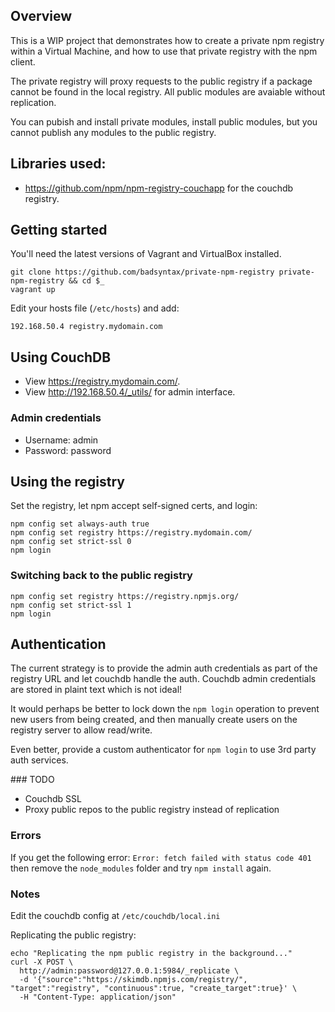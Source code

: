 ## Overview 

This is a WIP project that demonstrates how to create a private npm registry within 
a Virtual Machine, and how to use that private registry with the npm client.

The private registry will proxy requests to the public registry if a package cannot 
be found in the local registry. All public modules are avaiable without replication.

You can pubish and install private modules, install public modules, but you cannot
publish any modules to the public registry.

## Libraries used:

* https://github.com/npm/npm-registry-couchapp for the couchdb registry.

## Getting started

You'll need the latest versions of Vagrant and VirtualBox installed.

```
git clone https://github.com/badsyntax/private-npm-registry private-npm-registry && cd $_
vagrant up
```

Edit your hosts file (`/etc/hosts`) and add:

```
192.168.50.4 registry.mydomain.com
```

## Using CouchDB

* View https://registry.mydomain.com/.
* View http://192.168.50.4/_utils/ for admin interface.

### Admin credentials

* Username: admin
* Password: password

## Using the registry

Set the registry, let npm accept self-signed certs, and login:

```
npm config set always-auth true
npm config set registry https://registry.mydomain.com/
npm config set strict-ssl 0
npm login
```

### Switching back to the public registry

```
npm config set registry https://registry.npmjs.org/
npm config set strict-ssl 1
npm login
```

## Authentication

The current strategy is to provide the admin auth credentials as part of the registry URL
and let couchdb handle the auth. Couchdb admin credentials are stored in plaint text which is not ideal! 

It would perhaps be better to lock down the `npm login` operation to prevent new users 
from being created, and then manually create users on the registry server to allow read/write.

Even better, provide a custom authenticator for `npm login` to use 3rd party auth services.

### TODO

* Couchdb SSL
* Proxy public repos to the public registry instead of replication

### Errors

If you get the following error: `Error: fetch failed with status code 401` then remove the 
`node_modules` folder and try `npm install` again.


### Notes

Edit the couchdb config at `/etc/couchdb/local.ini`

Replicating the public registry:

```
echo "Replicating the npm public registry in the background..."
curl -X POST \
  http://admin:password@127.0.0.1:5984/_replicate \
  -d '{"source":"https://skimdb.npmjs.com/registry/", "target":"registry", "continuous":true, "create_target":true}' \
  -H "Content-Type: application/json"
  ```
